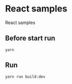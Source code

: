 # React samples
React samples

## Before start run

```
yarn
```

## Run
```
yarn run build:dev
```
